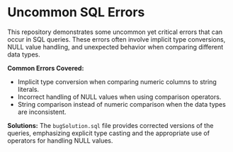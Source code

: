 # Uncommon SQL Errors
This repository demonstrates some uncommon yet critical errors that can occur in SQL queries.  These errors often involve implicit type conversions, NULL value handling, and unexpected behavior when comparing different data types.

**Common Errors Covered:**
* Implicit type conversion when comparing numeric columns to string literals.
* Incorrect handling of NULL values when using comparison operators.
* String comparison instead of numeric comparison when the data types are inconsistent.

**Solutions:**
The `bugSolution.sql` file provides corrected versions of the queries, emphasizing explicit type casting and the appropriate use of operators for handling NULL values.